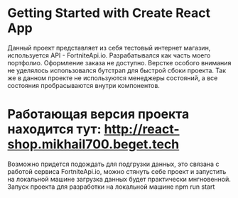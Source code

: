 # Getting Started with Create React App

Данный проект представляет из себя тестовый интернет магазин, используется API - FortniteApi.io. Разрабатывался как часть моего портфолио. Оформление заказа не доступно. Верстке особого внимания не уделялось использовался бутстрап для быстрой сбоки проекта. Так же в данном проекте не используются менеджеры состояний, а все состояния пробрасываются внутри компонентов.

# Работающая версия проекта находится тут: http://react-shop.mikhail700.beget.tech

Возможно придется подождать для подгрузки данных, это связана с работой сервиса FortniteApi.io, можно стянуть себе проект и запустить на локальной машине загрузка данных будет практически мнгновенной.
Запуск проекта для разработки на локальной машине npm run start
